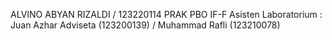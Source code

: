 ALVINO ABYAN RIZALDI / 123220114 
PRAK PBO IF-F 
Asisten Laboratorium : Juan Azhar Adviseta (123200139) / Muhammad Rafli (123210078)
